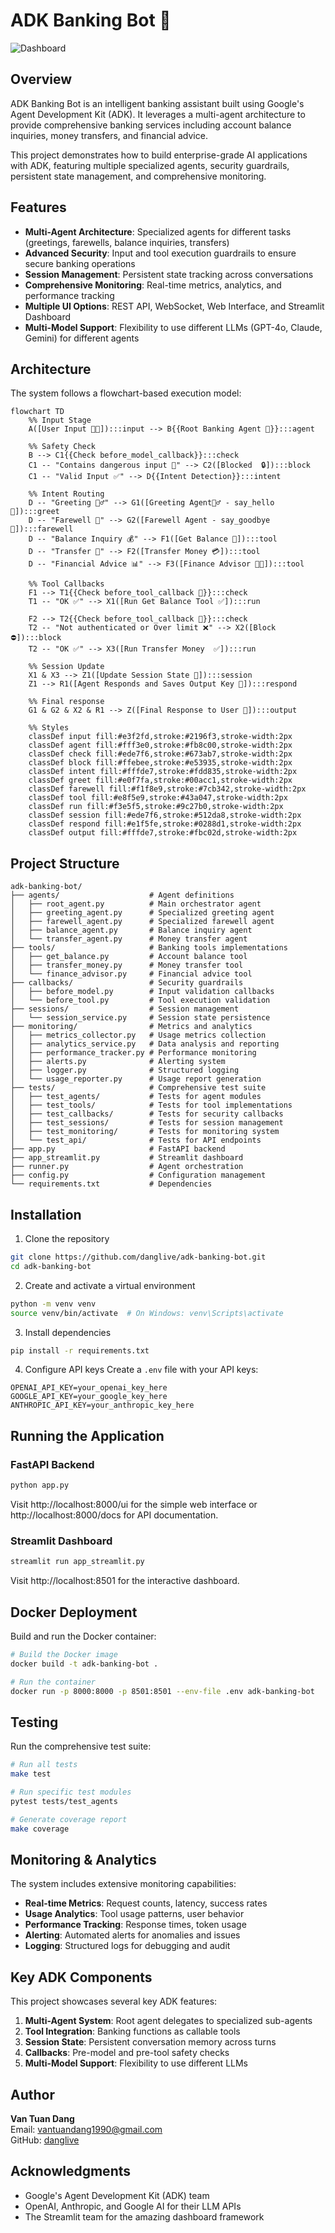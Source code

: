 # ADK Banking Bot 🏦

![Dashboard](logo/dashboard.png)

## Overview

ADK Banking Bot is an intelligent banking assistant built using Google's Agent Development Kit (ADK). It leverages a multi-agent architecture to provide comprehensive banking services including account balance inquiries, money transfers, and financial advice.

This project demonstrates how to build enterprise-grade AI applications with ADK, featuring multiple specialized agents, security guardrails, persistent state management, and comprehensive monitoring.

## Features

- **Multi-Agent Architecture**: Specialized agents for different tasks (greetings, farewells, balance inquiries, transfers)
- **Advanced Security**: Input and tool execution guardrails to ensure secure banking operations
- **Session Management**: Persistent state tracking across conversations
- **Comprehensive Monitoring**: Real-time metrics, analytics, and performance tracking
- **Multiple UI Options**: REST API, WebSocket, Web Interface, and Streamlit Dashboard
- **Multi-Model Support**: Flexibility to use different LLMs (GPT-4o, Claude, Gemini) for different agents

## Architecture

The system follows a flowchart-based execution model:

```mermaid
flowchart TD
    %% Input Stage
    A([User Input 🧑‍💻]):::input --> B{{Root Banking Agent 🧠}}:::agent

    %% Safety Check
    B --> C1{{Check before_model_callback}}:::check
    C1 -- "Contains dangerous input 🚫" --> C2([Blocked  🔒]):::block
    C1 -- "Valid Input ✅" --> D{{Intent Detection}}:::intent

    %% Intent Routing
    D -- "Greeting 🙋‍♂️" --> G1([Greeting Agent🙋‍♂️ - say_hello 🤖]):::greet
    D -- "Farewell 👋" --> G2([Farewell Agent - say_goodbye 🤖]):::farewell
    D -- "Balance Inquiry 💰" --> F1([Get Balance 🏦]):::tool
    D -- "Transfer 💸" --> F2([Transfer Money 💳]):::tool
    D -- "Financial Advice 📊" --> F3([Finance Advisor 🧑‍🏫]):::tool

    %% Tool Callbacks
    F1 --> T1{{Check before_tool_callback 🔐}}:::check
    T1 -- "OK ✅" --> X1([Run Get Balance Tool ✅]):::run

    F2 --> T2{{Check before_tool_callback 🔐}}:::check
    T2 -- "Not authenticated or Over limit ❌" --> X2([Block  ⛔]):::block
    T2 -- "OK ✅" --> X3([Run Transfer Money  ✅]):::run

    %% Session Update
    X1 & X3 --> Z1([Update Session State 📝]):::session
    Z1 --> R1([Agent Responds and Saves Output Key 💬]):::respond

    %% Final response
    G1 & G2 & X2 & R1 --> Z([Final Response to User 📨]):::output

    %% Styles
    classDef input fill:#e3f2fd,stroke:#2196f3,stroke-width:2px
    classDef agent fill:#fff3e0,stroke:#fb8c00,stroke-width:2px
    classDef check fill:#ede7f6,stroke:#673ab7,stroke-width:2px
    classDef block fill:#ffebee,stroke:#e53935,stroke-width:2px
    classDef intent fill:#fffde7,stroke:#fdd835,stroke-width:2px
    classDef greet fill:#e0f7fa,stroke:#00acc1,stroke-width:2px
    classDef farewell fill:#f1f8e9,stroke:#7cb342,stroke-width:2px
    classDef tool fill:#e8f5e9,stroke:#43a047,stroke-width:2px
    classDef run fill:#f3e5f5,stroke:#9c27b0,stroke-width:2px
    classDef session fill:#ede7f6,stroke:#512da8,stroke-width:2px
    classDef respond fill:#e1f5fe,stroke:#0288d1,stroke-width:2px
    classDef output fill:#fffde7,stroke:#fbc02d,stroke-width:2px
```

## Project Structure

```
adk-banking-bot/
├── agents/                    # Agent definitions
│   ├── root_agent.py          # Main orchestrator agent
│   ├── greeting_agent.py      # Specialized greeting agent
│   ├── farewell_agent.py      # Specialized farewell agent
│   ├── balance_agent.py       # Balance inquiry agent
│   └── transfer_agent.py      # Money transfer agent
├── tools/                     # Banking tools implementations
│   ├── get_balance.py         # Account balance tool
│   ├── transfer_money.py      # Money transfer tool
│   └── finance_advisor.py     # Financial advice tool
├── callbacks/                 # Security guardrails
│   ├── before_model.py        # Input validation callbacks
│   └── before_tool.py         # Tool execution validation
├── sessions/                  # Session management
│   └── session_service.py     # Session state persistence
├── monitoring/                # Metrics and analytics
│   ├── metrics_collector.py   # Usage metrics collection
│   ├── analytics_service.py   # Data analysis and reporting
│   ├── performance_tracker.py # Performance monitoring
│   ├── alerts.py              # Alerting system
│   ├── logger.py              # Structured logging
│   └── usage_reporter.py      # Usage report generation
├── tests/                     # Comprehensive test suite
│   ├── test_agents/           # Tests for agent modules
│   ├── test_tools/            # Tests for tool implementations
│   ├── test_callbacks/        # Tests for security callbacks
│   ├── test_sessions/         # Tests for session management
│   ├── test_monitoring/       # Tests for monitoring system
│   └── test_api/              # Tests for API endpoints
├── app.py                     # FastAPI backend
├── app_streamlit.py           # Streamlit dashboard
├── runner.py                  # Agent orchestration
├── config.py                  # Configuration management
└── requirements.txt           # Dependencies
```

## Installation

1. Clone the repository
```bash
git clone https://github.com/danglive/adk-banking-bot.git
cd adk-banking-bot
```

2. Create and activate a virtual environment
```bash
python -m venv venv
source venv/bin/activate  # On Windows: venv\Scripts\activate
```

3. Install dependencies
```bash
pip install -r requirements.txt
```

4. Configure API keys
Create a `.env` file with your API keys:
```
OPENAI_API_KEY=your_openai_key_here
GOOGLE_API_KEY=your_google_key_here
ANTHROPIC_API_KEY=your_anthropic_key_here
```

## Running the Application

### FastAPI Backend

```bash
python app.py
```

Visit http://localhost:8000/ui for the simple web interface or http://localhost:8000/docs for API documentation.

### Streamlit Dashboard

```bash
streamlit run app_streamlit.py
```

Visit http://localhost:8501 for the interactive dashboard.

## Docker Deployment

Build and run the Docker container:

```bash
# Build the Docker image
docker build -t adk-banking-bot .

# Run the container
docker run -p 8000:8000 -p 8501:8501 --env-file .env adk-banking-bot
```

## Testing

Run the comprehensive test suite:

```bash
# Run all tests
make test

# Run specific test modules
pytest tests/test_agents

# Generate coverage report
make coverage
```

## Monitoring & Analytics

The system includes extensive monitoring capabilities:

- **Real-time Metrics**: Request counts, latency, success rates
- **Usage Analytics**: Tool usage patterns, user behavior
- **Performance Tracking**: Response times, token usage
- **Alerting**: Automated alerts for anomalies and issues
- **Logging**: Structured logs for debugging and audit

## Key ADK Components

This project showcases several key ADK features:

1. **Multi-Agent System**: Root agent delegates to specialized sub-agents
2. **Tool Integration**: Banking functions as callable tools
3. **Session State**: Persistent conversation memory across turns
4. **Callbacks**: Pre-model and pre-tool safety checks
5. **Multi-Model Support**: Flexibility to use different LLMs

## Author

**Van Tuan Dang**  
Email: vantuandang1990@gmail.com  
GitHub: [danglive](https://github.com/danglive)

## Acknowledgments

- Google's Agent Development Kit (ADK) team
- OpenAI, Anthropic, and Google AI for their LLM APIs
- The Streamlit team for the amazing dashboard framework